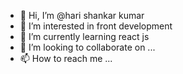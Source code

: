 - 👋 Hi, I’m @hari shankar kumar
- 👀 I’m interested in front development
- 🌱 I’m currently learning react js
- 💞️ I’m looking to collaborate on ...
- 📫 How to reach me ...

<!---
instagrp/instagrp is a ✨ special ✨ repository because its `README.md` (this file) appears on your GitHub profile.
You can click the Preview link to take a look at your changes.
--->

